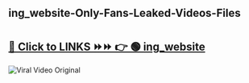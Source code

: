 
 ## ing_website-Only-Fans-Leaked-Videos-Files

# <h2><a href="https://mediaupload.pro?ing_website">🔗 Click to LINKS ⏩⏩ 👉 🟢 ing_website </a></h2>

<a href="https://mediaupload.pro?ing_website" rel="nofollow" data-target="animated-image.originalLink"><img src="https://i.ibb.co.com/xMMVF88/686577567.gif" alt="Viral Video Original" style="max-width: 100%; display: inline-block;" data-target="animated-image.originalImage"></a>